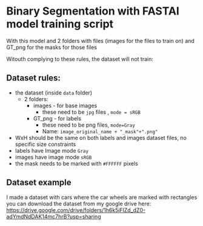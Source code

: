 # Binary Segmentation with FASTAI model training script

With this model and 2 folders with files (images for the files to train on) and GT_png for the masks for those files

Witouth complying to these rules, the dataset will not train:
## Dataset rules:
* the dataset (inside ``data`` folder)
  * 2 folders:
    * images - for base images
      * these need to be ``jpg`` files , ``mode = sRGB``
    * GT_png - for labels
      * these need to be png files, ``mode=Gray``
      * Name: ``image_original_name + "_mask"+".png"``
* WxH should be the same on both labels and images dataset files, no specific size constraints
* labels have Image mode ``Gray``
* images have image mode ``sRGB``
* the mask needs to be marked with ``#FFFFFF`` pixels


## Dataset example

I made a dataset with cars where the car wheels are marked with rectangles
you can download the dataset from my google drive here:
https://drive.google.com/drive/folders/1h6k5jFlZd_dZ0-adYmdNdDAK14mc7hrB?usp=sharing
